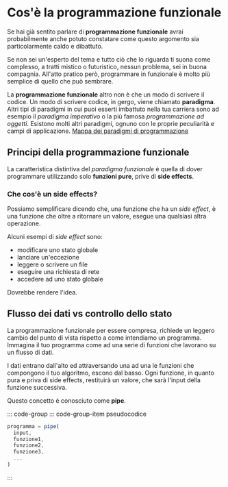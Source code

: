 # Cos'è la programmazione funzionale

Se hai già sentito parlare di **programmazione funzionale** avrai probabilmente anche potuto constatare come questo argomento sia
particolarmente caldo e dibattuto.

Se non sei un'esperto del tema e tutto ciò che lo riguarda ti suona come complesso, a tratti mistico o futuristico, nessun problema, sei in buona compagnia. All'atto pratico però, programmare in funzionale è molto più semplice di quello che può sembrare.

La **programmazione funzionale** altro non è che un modo di scrivere il codice. Un modo di scrivere codice, in gergo, viene chiamato **paradigma**. Altri tipi di paradigmi in cui puoi esserti imbattuto nella tua carriera sono ad esempio il _paradigma imperativo_ o la più famosa _programmazione ad oggetti_. Esistono molti altri paradigmi, ognuno con le proprie peculiarità e campi di applicazione. [Mappa dei paradigmi di programmazione](https://upload.wikimedia.org/wikipedia/commons/f/f7/Programming_paradigms.svg)

## Principi della programmazione funzionale

La caratteristica distintiva del _paradigma funzionale_ è quella di dover programmare utilizzando solo **funzioni pure**, prive di **side effects**.

### Che cos'è un side effects?

Possiamo semplificare dicendo che, una funzione che ha un _side effect_, è una funzione che oltre a ritornare un valore, esegue una qualsiasi altra operazione.

Alcuni esempi di _side effect_ sono:

- modificare uno stato globale
- lanciare un'eccezione
- leggere o scrivere un file
- eseguire una richiesta di rete
- accedere ad uno stato globale

Dovrebbe rendere l'idea.

## Flusso dei dati vs controllo dello stato

La programmazione funzionale per essere compresa, richiede un leggero cambio del punto di vista rispetto a come intendiamo un programma. Immagina il tuo programma come ad una serie di funzioni che lavorano su un flusso di dati.

I dati entrano dall'alto ed attraversando una ad una le funzioni che compongono il tuo algoritmo, escono dal basso. Ogni funzione, in quanto pura e priva di side effects, restituirà un valore, che sarà l'input della funzione successiva.

Questo concetto è conosciuto come **pipe**.

::: code-group
::: code-group-item pseudocodice

```js
programma = pipe(
  input,
  funzione1,
  funzione2,
  funzione3,
  ...
)
```

:::
